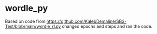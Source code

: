 # wordle_py
Based on code from https://github.com/KalebDemaline/SB3-Test/blob/main/wordle_rl.py
changed epochs and steps and ran the code.

